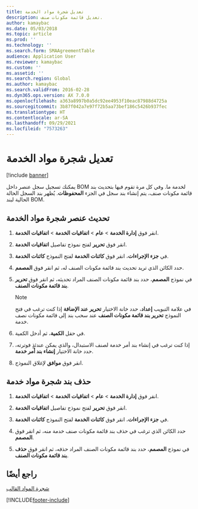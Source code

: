 ```yaml
---
title: تعديل شجرة مواد الخدمة
description: تعديل قائمة مكونات صنف.
author: kamaybac
ms.date: 05/03/2018
ms.topic: article
ms.prod: ''
ms.technology: ''
ms.search.form: SMAAgreementTable
audience: Application User
ms.reviewer: kamaybac
ms.custom: ''
ms.assetid: ''
ms.search.region: Global
ms.author: kamaybac
ms.search.validFrom: 2016-02-28
ms.dyn365.ops.version: AX 7.0.0
ms.openlocfilehash: a363a8997b0a5dc92ee4953f10eac87988d4725a
ms.sourcegitcommit: 3b87f042a7e97f72b5aa73bef186c5426b937fec
ms.translationtype: HT
ms.contentlocale: ar-SA
ms.lasthandoff: 09/29/2021
ms.locfileid: "7573263"
---
```

# <a name="modify-a-service-bom"></a>تعديل شجرة مواد الخدمة 

[!include [banner](../includes/banner.md)]


يمكنك تسجيل سجل عنصر داخل BOM لخدمة ما. وفي كل مرة تقوم فيها بتحديث بند قائمة مكونات صنف، يتم إنشاء بند سجل في الجزء **المحفوظات**. يُظهر بند السجل الحالة الحالية لبند BOM.

## <a name="update-a-service-bom-element"></a>تحديث عنصر شجرة مواد الخدمة

1.  انقر فوق **إدارة الخدمة** \> **عام** \> **اتفاقيات الخدمة‬** \> **اتفاقيات الخدمة‬**.

2.  انقر فوق **تحرير** لفتح نموذج تفاصيل **اتفاقيات الخدمة**.

3.  في **جزء الإجراءات**، انقر فوق **كائنات الخدمة** لفتح النموذج **كائنات الخدمة**.

4.  حدد الكائن الذي تريد تحديث بند قائمة مكونات الصنف له، ثم انقر فوق **المصمم**.

5.  في نموذج **المصمم**، حدد بند قائمة مكونات الصنف المراد تحديثه، ثم انقر فوق **تحرير بند قائمة مكونات الصنف**.
    
    > [!NOTE]
    > <P>في علامة التبويب <STRONG>إعداد</STRONG>، حدد خانة الاختيار <STRONG>تحرير عند الإضافة</STRONG> إذا كنت ترغب في فتح النموذج <STRONG>تحرير بند قائمة مكونات الصنف</STRONG> عند سحب بند إلى قائمة مكونات نصف خدمة.</P>

6.  في حقل **الكمية**، ثم أدخل الكمية.

7.  إذا كنت ترغب في إنشاء بند أمر خدمة لصنف الاستبدال، والذي يمكن عندئذٍ فوترته، حدد خانة الاختيار **إنشاء بند أمر خدمة**.

8.  انقر فوق **موافق** لإغلاق النموذج.

## <a name="delete-a-service-bom-line"></a>حذف بند شجرة مواد خدمة

1.  انقر فوق **إدارة الخدمة** \> **عام** \> **اتفاقيات الخدمة‬** \> **اتفاقيات الخدمة‬**.

2.  انقر فوق **تحرير** لفتح نموذج تفاصيل **اتفاقيات الخدمة**.

3.  في **جزء الإجراءات**، انقر فوق **كائنات الخدمة** لفتح النموذج **كائنات الخدمة**.

4.  حدد الكائن الذي ترغب في حذف بند قائمة مكونات صنف خدمة منه، ثم انقر فوق **المصمم**.

5.  في نموذج **المصمم**، حدد بند قائمة مكونات الصنف المراد حذفه، ثم انقر فوق **حذف بند قائمة مكونات الصنف**.

## <a name="see-also"></a>راجع أيضًا

[شجرة المواد القالب ](template-boms.md)

  




[!INCLUDE[footer-include](../../includes/footer-banner.md)]
